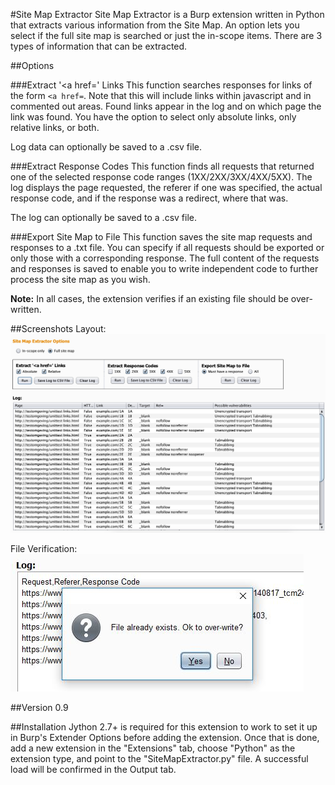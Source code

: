 #Site Map Extractor
Site Map Extractor is a Burp extension written in Python that extracts various information from the Site Map. An option lets you select if the full site map is searched or just the in-scope items. There are 3 types of information that can be extracted.

##Options

###Extract '<a href=' Links
This function searches responses for links of the form ```<a href=```. Note that this will include links within javascript and in commented out areas. Found links appear in the log and on which page the link was found. You have the option to select only absolute links, only relative links, or both.

Log data can optionally be saved to a .csv file.

###Extract Response Codes
This function finds all requests that returned one of the selected response code ranges (1XX/2XX/3XX/4XX/5XX). The log displays the page requested, the referer if one was specified, the actual response code, and if the response was a redirect, where that was.

The log can optionally be saved to a .csv file.

###Export Site Map to File
This function saves the site map requests and responses to a .txt file. You can specify if all requests should be exported or only those with a corresponding response. The full content of the requests and responses is saved to enable you to write independent code to further process the site map as you wish.

**Note:** In all cases, the extension verifies if an existing file should be over-written.

##Screenshots
Layout:
![Layout](/Screenshots/SME-Screenshot1.jpg)

File Verification:
![File Verification](/Screenshots/SME-Screenshot2.jpg)

##Version
0.9

##Installation
Jython 2.7+ is required for this extension to work  to set it up in Burp's Extender Options before adding the extension. Once that is done, add a new extension in the "Extensions" tab, choose "Python" as the extension type, and point to the "SiteMapExtractor.py" file. A successful load will be confirmed in the Output tab.



